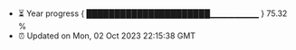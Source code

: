 - ⏳ Year progress { ██████████████████████▁▁▁▁▁▁▁▁ } 75.32 %
- ⏰ Updated on Mon, 02 Oct 2023 22:15:38 GMT

